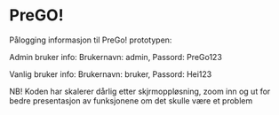 # PreGO!

Pålogging informasjon til PreGo! prototypen:

Admin bruker info:
Brukernavn: admin,
Passord: PreGo123

Vanlig bruker info:
Brukernavn: bruker,
Passord: Hei123

NB! Koden har skalerer dårlig etter skjrmoppløsning, zoom inn og ut for bedre presentasjon av funksjonene om det skulle være et problem


